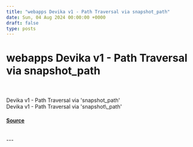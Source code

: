 ```yaml
---
title: "webapps Devika v1 - Path Traversal via snapshot_path"
date: Sun, 04 Aug 2024 00:00:00 +0000
draft: false
type: posts
---
```

# webapps Devika v1 - Path Traversal via snapshot_path

<br/>

<br/>
Devika v1 - Path Traversal via 'snapshot_path'
<br/>
Devika v1 - Path Traversal via 'snapshot\_path'

#### [Source](https://www.exploit-db.com/exploits/52066)

<br/>
---
